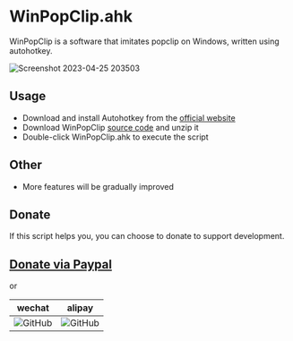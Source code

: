 # WinPopClip.ahk
WinPopClip is a software that imitates popclip on Windows, written using autohotkey.

![Screenshot 2023-04-25 203503](https://user-images.githubusercontent.com/681150/234443756-4f019592-47e0-4e43-918d-45e7fd7de8aa.png)


## Usage
* Download and install Autohotkey from the [official website](https://www.autohotkey.com/download/)
* Download WinPopClip [source code](https://github.com/millionart/WinPopClip.ahk/releases) and unzip it
* Double-click WinPopClip.ahk to execute the script

## Other
* More features will be gradually improved

## Donate
If this script helps you, you can choose to donate to support development.

## [Donate via Paypal](https://www.paypal.me/millionart)

or

wechat | alipay
---- | ---
![GitHub](https://millionart.gitbooks.io/shader-forge-chinese-manual-unofficial/content/assets/wechat.png "WeChat") | ![GitHub](https://millionart.gitbooks.io/shader-forge-chinese-manual-unofficial/content/assets/alipay.png "alipay")

